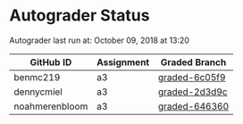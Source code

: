 # Autograder Status
Autograder last run at: October 09, 2018 at 13:20

| GitHub ID | Assignment | Graded Branch |
|-----------|------------|---------------|
| benmc219 | a3 | [graded-6c05f9](https://github.com/Fall2018COMP401-001/a3-benmc219/tree/graded-6c05f9) | 
| dennycmiel | a3 | [graded-2d3d9c](https://github.com/Fall2018COMP401-001/a3-dennycmiel/tree/graded-2d3d9c) | 
| noahmerenbloom | a3 | [graded-646360](https://github.com/Fall2018COMP401-001/a3-noahmerenbloom/tree/graded-646360) | 
